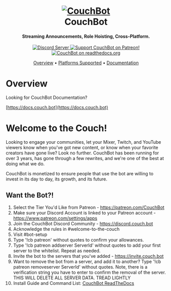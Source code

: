<h1 align="center">
  <br>
  <a href="https://couch.bot"><img src="https://i.imgur.com/6nPQ8vN.png" alt="CouchBot"></a>
  <br>
  CouchBot
  <br>
</h1>

<h4 align="center">Streaming Announcements, Role Hoisting, Cross-Platform.</h4>

<p align="center">
  <a href="http://discord.couch.bot">
    <img src="https://discord.com/api/guilds/263688866978988032/widget.png?style=shield" alt="Discord Server">
  </a>
  <a href="https://www.patreon.com/CouchBot">
    <img src="https://img.shields.io/badge/Support-CouchBot!-blueviolet.svg" alt="Support CouchBot on Patreon!">
  </a>
  <a href="http://docs.couch.bot">
    <img src="https://readthedocs.org/projects/couchbot/badge/?version=latest" alt="CouchBot on readthedocs.org">
  </a>
</p>

<p align="center">
  <a href="https://docs.couch.bot/#overview">Overview</a>
  •
  <a href="https://docs.couch.bot/#platforms-supported">Platforms Supported</a>
  •
  <a href="https://docs.couch.bot/">Documentation</a>
</p>

# Overview

Looking for CouchBot Documentation? 

[https://docs.couch.bot](https://docs.couch.bot)


# Welcome to the Couch!

Looking to engage your communities, let your Mixer, Twitch, and YouTube viewers know when you've got new content, or know when your favorite creators have gone live? Look no further. CouchBot has been running for over 3 years, has gone through a few rewrites, and we're one of the best at doing what we do.

CouchBot is monetized to ensure people that use the bot are willing to invest in its day to day, its growth, and its future. 

## Want the Bot?!

1. Select the Tier You'd Like from Patreon - https://patreon.com/CouchBot
2. Make sure your Discord Account is linked to your Patreon account - https://www.patreon.com/settings/apps
3. Join the CouchBot Discord Community - https://discord.couch.bot
4. Acknowledge the rules in #welcome-to-the-couch
5. Visit #bot-setup
6. Type '!cb patreon' without quotes to confirm your allowances.
7. Type '!cb patreon addserver ServerId' without quotes to add your first server to the whitelist. Repeat as needed.
8. Invite the bot to the servers that you've added - https://invite.couch.bot
9. Want to remove the bot from a server, and add it to another? Type '!cb patreon removeserver ServerId' without quotes. Note, there is a verification string you have to enter to confirm the removal of the server. THIS WILL DELETE ALL SERVER DATA. TREAD LIGHTLY
10. Install Guide and Command List: [CouchBot ReadTheDocs](https://docs.couch.bot)
